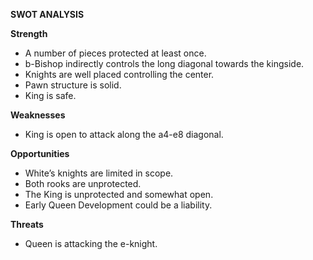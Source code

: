 ﻿**SWOT ANALYSIS**

**Strength**

- A number of pieces protected at least once.
- b-Bishop indirectly controls the long diagonal towards the kingside.
- Knights are well placed controlling the center.
- Pawn structure is solid.
- King is safe.

**Weaknesses**

- King is open to attack along the a4-e8 diagonal.

**Opportunities**

- White’s knights are limited in scope.
- Both rooks are unprotected.
- The King is unprotected and somewhat open.
- Early Queen Development could be a liability.

**Threats**

- Queen is attacking the e-knight.
